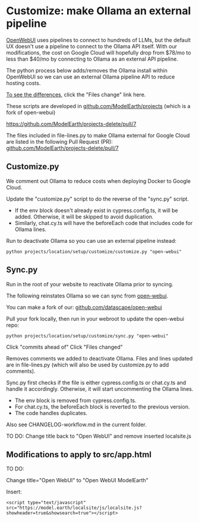 # Customize: make Ollama an external pipeline

[OpenWebUI](https://github.com/open-webui/open-webui) uses pipelines to connect to hundreds of LLMs, but the default UX doesn't use a pipeline to connect to the Ollama API  itself. With our modifications, the cost on Google Cloud will hopefully drop from $78/mo to less than $40/mo by connecting to Ollama as an external API pipeline.

The python process below adds/removes the Ollama install within OpenWebUI so we can use an external Ollama pipeline API to reduce hosting costs.

<!--
OpenWebUI is a potential starting point for any AI interface. One of our goals is to wrap our JQuery+React UX around the python OpenWebUI chatbot tools, while integrating Google Data Commons for real-world analytics data, timelines and team tools integrated with the Discord API.
-->

[To see the differences](https://github.com/open-webui/open-webui/compare/main...datascape:open-webui:main), click the "Files change" link here.


These scripts are developed in [github.com/ModelEarth/projects](https://github.com/ModelEarth/projects) (which is a fork of open-webui)

https://github.com/ModelEarth/projects-delete/pull/7

The files included in file-lines.py to make Ollama external for Google Cloud are listed in the following Pull Request (PR): [github.com/ModelEarth/projects-delete/pull/7](https://github.com/ModelEarth/projects-delete/pull/7)

## Customize.py

We comment out Ollama to reduce costs when deploying Docker to Google Cloud.

Update the "customize.py" script to do the reverse of the "sync.py" script.

- If the env block doesn't already exist in cypress.config.ts, it will be added. Otherwise, it will be skipped to avoid duplication.
- Similarly, chat.cy.ts will have the beforeEach code that includes code for Ollama lines.

Run to deactivate Ollama so you can use an external pipeline instead:

	python projects/location/setup/customize/customize.py "open-webui"


## Sync.py

Run in the root of your website to reactivate Ollama prior to syncing.

The following reinstates Ollama so we can sync from [open-webui](https://github.com/open-webui/open-webui).

You can make a fork of our: [github.com/datascape/open-webui](https://github.com/datascape/open-webui)

Pull your fork locally, then run in your webroot to update the open-webui repo:

	python projects/location/setup/customize/sync.py "open-webui"

Click "commits ahead of"
Click "Files changed"

Removes comments we added to deactivate Ollama. 
Files and lines updated are in file-lines.py (which will also be used by customize.py to add comments).

Sync.py first checks if the file is either cypress.config.ts or chat.cy.ts and handle it accordingly. Otherwise, it will start uncommenting the Ollama lines.

- The env block is removed from cypress.config.ts.
- For chat.cy.ts, the beforeEach block is reverted to the previous version.
- The code handles duplicates.

Also see CHANGELOG-workflow.md in the current folder.

TO DO: Change title back to "Open WebUI" and remove inserted localsite.js


## Modifications to apply to src/app.html

TO DO:

Change title="Open WebUI" to "Open WebUI ModelEarth"

Insert:

	<script type="text/javascript" src="https://model.earth/localsite/js/localsite.js?showheader=true&showsearch=true"></script>




